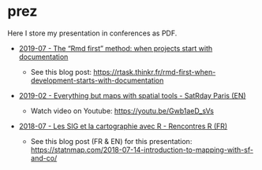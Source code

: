 
<!-- README.md is generated from README.Rmd. Please edit that file -->

# prez

Here I store my presentation in conferences as PDF.

  - [2019-07 - The “Rmd first” method: when projects start with
    documentation](https://github.com/statnmap/prez/blob/master/2019-07_useR_Toulouse.pdf)
    
      - See this blog post:
        <https://rtask.thinkr.fr/rmd-first-when-development-starts-with-documentation>

  - [2019-02 - Everything but maps with spatial tools - SatRday Paris
    (EN)](https://github.com/statnmap/prez/blob/master/2019-02-22_SatRdays_Paris.pdf)
    
      - Watch video on Youtube: <https://youtu.be/Gwb1aeD_sVs>

  - [2018-07 - Les SIG et la cartographie avec R - Rencontres R
    (FR)](https://github.com/statnmap/prez/blob/master/2018-07-06_RR2018_Statnmap.pdf)
    
      - See this blog post (FR & EN) for this presentation:
        <https://statnmap.com/2018-07-14-introduction-to-mapping-with-sf-and-co/>
